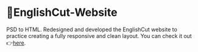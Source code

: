 # 🤵EnglishCut-Website
PSD to HTML. Redesigned and developed the EnglishCut website to practice creating a fully responsive and clean layout.
You can check it out 👉[here](https://makintomo04.github.io/EnglishCut-Website/).
